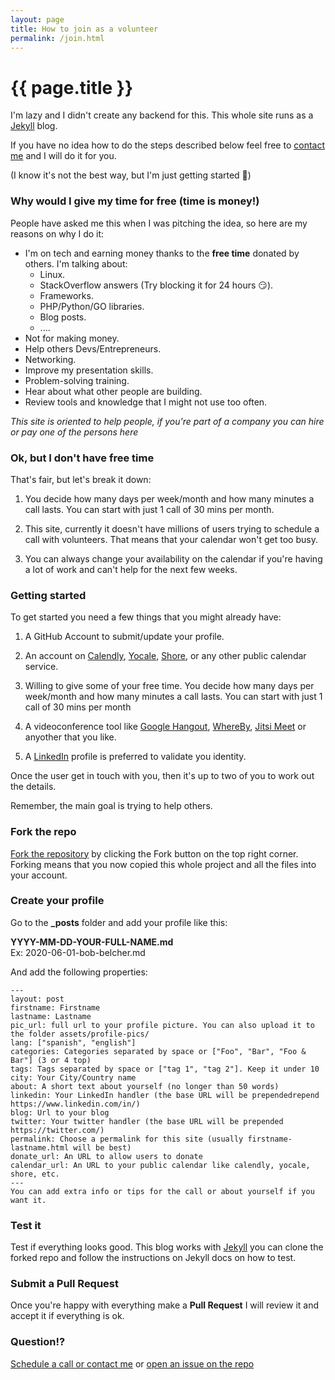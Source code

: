 ```yaml
---
layout: page
title: How to join as a volunteer
permalink: /join.html
---
```


# {{ page.title }}

I'm lazy and I didn't create any backend for this. This whole site runs as a [Jekyll](https://jekyllrb.com/docs/) blog.

If you have no idea how to do the steps described below feel free to [contact me](/adriano.galello.html) and I will do it for you.

(I know it's not the best way, but I'm just getting started 🤗)

### Why would I give my time for free (time is money!)

People have asked me this when I was pitching the idea, so here are my reasons on why I do it:

- I'm on tech and earning money thanks to the **free time** donated by others. I'm talking about:
  - Linux.
  - StackOverflow answers (Try blocking it for 24 hours 😏).
  - Frameworks.
  - PHP/Python/GO libraries.
  - Blog posts.
  - ....
- Not for making money.
- Help others Devs/Entrepreneurs.
- Networking.
- Improve my presentation skills.
- Problem-solving training.
- Hear about what other people are building.
- Review tools and knowledge that I might not use too often.

*This site is oriented to help people, if you're part of a company you can hire or pay one of the persons here*

### Ok, but I don't have free time

That's fair, but let's break it down:

1. You decide how many days per week/month and how many minutes a call lasts. You can start with just 1 call of 30 mins per month.

2. This site, currently it doesn't have millions of users trying to schedule a call with volunteers. That means that your calendar won't get too busy.

3. You can always change your availability on the calendar if you're having a lot of work and can't help for the next few weeks.


### Getting started

To get started you need a few things that you might already have:

1. A GitHub Account to submit/update your profile.

2. An account on [Calendly](https://calendly.com/), [Yocale](https://www.yocale.com/), [Shore](https://www.shore.com/), or any other public calendar service.

3. Willing to give some of your free time. You decide how many days per week/month and how many minutes a call lasts. You can start with just 1 call of 30 mins per month

4. A videoconference tool like [Google Hangout](https://hangouts.google.com/), [WhereBy](https://whereby.com/), [Jitsi Meet](https://meet.jit.si/) or anyother that you like.

5. A [LinkedIn](https://www.linkedin.com/) profile is preferred to validate you identity.

Once the user get in touch with you, then it's up to two of you to work out the details.

Remember, the main goal is trying to help others.

### Fork the repo
[Fork the repository](https://github.com/getadvice/getadvice.github.io) by clicking the Fork button on the top right corner. Forking means that you now copied this whole project and all the files into your account.

### Create your profile
Go to the **_posts** folder and add your profile like this:

**YYYY-MM-DD-YOUR-FULL-NAME.md**  
Ex: 2020-06-01-bob-belcher.md

And add the following properties:

```
---  
layout: post
firstname: Firstname
lastname: Lastname
pic_url: full url to your profile picture. You can also upload it to the folder assets/profile-pics/
lang: ["spanish", "english"]  
categories: Categories separated by space or ["Foo", "Bar", "Foo & Bar"] (3 or 4 top)
tags: Tags separated by space or ["tag 1", "tag 2"]. Keep it under 10
city: Your City/Country name
about: A short text about yourself (no longer than 50 words)
linkedin: Your LinkedIn handler (the base URL will be prependedrepend https://www.linkedin.com/in/)
blog: Url to your blog  
twitter: Your twitter handler (the base URL will be prepended https://twitter.com/)
permalink: Choose a permalink for this site (usually firstname-lastname.html will be best)  
donate_url: An URL to allow users to donate
calendar_url: An URL to your public calendar like calendly, yocale, shore, etc.
---
You can add extra info or tips for the call or about yourself if you want it.
```

### Test it
Test if everything looks good. This blog works with [Jekyll](https://jekyllrb.com/docs/) you can clone the forked repo and follow the instructions on Jekyll docs on how to test.

### Submit a Pull Request
Once you're happy with everything make a **Pull Request** I will review it and accept it if everything is ok.

### Question!?
[Schedule a call or contact me](/adriano.galello.html) or [open an issue on the repo](https://github.com/getadvice/getadvice.github.io/issues)